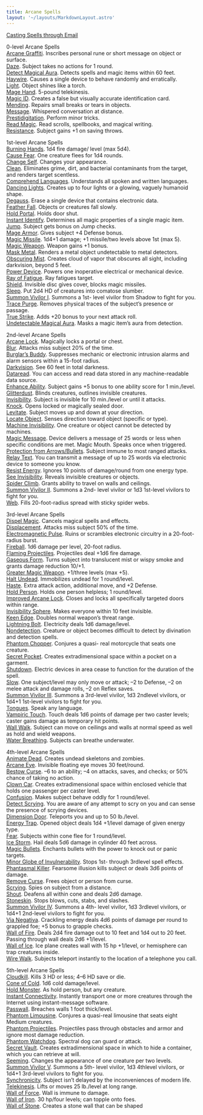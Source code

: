 ```yaml
---
title: Arcane Spells
layout: '~/layouts/MarkdownLayout.astro'
---
```

[Casting Spells through Email](/arcana.d20.srd/spells/casting.spells.through.email)

0-level Arcane Spells  
[Arcane Graffiti](/arcana.d20.srd/spells/arcane.graffiti). Inscribes personal
rune or short message on object or surface.  
[Daze](/modern.d20.srd/fx/daze). Subject takes no actions for 1 round.  
[Detect Magical Aura](/modern.d20.srd/fx/detect.magical.aura). Detects spells
and magic items within 60 feet.  
[Haywire](/arcana.d20.srd/spells/haywire). Causes a single device to behave
randomly and erratically.  
[Light](/modern.d20.srd/fx/light). Object shines like a torch.  
[Mage Hand](/modern.d20.srd/fx/mage.hand). 5-pound telekinesis.  
[Magic ID](/arcana.d20.srd/spells/magic.id). Creates a false but visually
accurate identification card.  
[Mending](/arcana.d20.srd/spells/mending). Repairs small breaks or tears in
objects.  
[Message](/modern.d20.srd/fx/message). Whispered conversation at distance.  
[Prestidigitation](/modern.d20.srd/fx/prestidigitation). Perform minor tricks.  
[Read Magic](/modern.d20.srd/fx/read.magic). Read scrolls, spellbooks, and
magical writing.  
[Resistance](/modern.d20.srd/fx/resistance). Subject gains +1 on saving
throws.

1st-level Arcane Spells  
[Burning Hands](/modern.d20.srd/fx/burning.hands). 1d4 fire damage/ level (max
5d4).  
[Cause Fear](/modern.d20.srd/fx/cause.fear). One creature flees for 1d4
rounds.  
[Change Self](/modern.d20.srd/fx/change.self). Changes your appearance.  
[Clean](/arcana.d20.srd/spells/clean). Eliminates grime, dirt, and bacterial
contaminants from the target, and renders target scentless.  
[Comprehend Languages](/modern.d20.srd/fx/comprehend.languages). Understands
all spoken and written languages.  
[Dancing Lights](/arcana.d20.srd/spells/dancing.lights). Creates up to four
lights or a glowing, vaguely humanoid shape.  
[Degauss](/arcana.d20.srd/spells/degauss). Erase a single device that contains
electronic data.  
[Feather Fall](/modern.d20.srd/fx/feather.fall). Objects or creatures fall
slowly.  
[Hold Portal](/modern.d20.srd/fx/hold.portal). Holds door shut.  
[Instant Identify](/arcana.d20.srd/spells/instant.identify). Determines all
magic properties of a single magic item.  
[Jump](/modern.d20.srd/fx/jump). Subject gets bonus on Jump checks.  
[Mage Armor](/modern.d20.srd/fx/mage.armor). Gives subject +4 Defense bonus.  
[Magic Missile](/modern.d20.srd/fx/magic.missile). 1d4+1 damage; +1
missile/two levels above 1st (max 5).  
[Magic Weapon](/modern.d20.srd/fx/magic.weapon). Weapon gains +1 bonus.  
[Mask Metal](/arcana.d20.srd/spells/mask.metal). Renders a metal object
undetectable to metal detectors.  
[Obscuring Mist](/arcana.d20.srd/spells/obscuring.mist). Creates cloud of
vapor that obscures all sight, including darkvision, beyond 5 feet.  
[Power Device](/modern.d20.srd/fx/power.device). Powers one inoperative
electrical or mechanical device.  
[Ray of Fatigue](/modern.d20.srd/fx/ray.of.fatigue). Ray fatigues target.  
[Shield](/arcana.d20.srd/spells/shield.other). Invisible disc gives cover,
blocks magic missiles.  
[Sleep](/modern.d20.srd/fx/sleep). Put 2d4 HD of creatures into comatose
slumber.  
[Summon Vivilor I](/arcana.d20.srd/spells/summon.vivilor.i). Summons a 1st-
level vivilor from Shadow to fight for you.  
[Trace Purge](/arcana.d20.srd/spells/trace.purge). Removes physical traces of
the subject’s presence or passage.  
[True Strike](/modern.d20.srd/fx/true.strike). Adds +20 bonus to your next
attack roll.  
[Undetectable Magical Aura](/arcana.d20.srd/spells/undetectable.magical.aura).
Masks a magic item’s aura from detection.

2nd-level Arcane Spells  
[Arcane Lock](/modern.d20.srd/fx/arcane.lock). Magically locks a portal or
chest.  
[Blur](/modern.d20.srd/fx/blur). Attacks miss subject 20% of the time.  
[Burglar’s Buddy](/arcana.d20.srd/spells/burglars.buddy). Suppresses mechanic
or electronic intrusion alarms and alarm sensors within a 15-foot radius.  
[Darkvision](/modern.d20.srd/fx/darkvision). See 60 feet in total darkness.  
[Dataread](/arcana.d20.srd/spells/dataread). You can access and read data
stored in any machine-readable data source.  
[Enhance Ability](/modern.d20.srd/fx/enhance.ability). Subject gains +5 bonus
to one ability score for 1 min./level.  
[Glitterdust](/modern.d20.srd/fx/glitterdust). Blinds creatures, outlines
invisible creatures.  
[Invisibility](/modern.d20.srd/fx/invisibility). Subject is invisible for 10
min./level or until it attacks.  
[Knock](/modern.d20.srd/fx/knock). Opens locked or magically sealed door.  
[Levitate](/modern.d20.srd/fx/levitate). Subject moves up and down at your
direction.  
[Locate Object](/modern.d20.srd/fx/locate.object). Senses direction toward
object (specific or type).  
[Machine Invisibility](/arcana.d20.srd/spells/machine.invisibility). One
creature or object cannot be detected by machines.  
[Magic Message](/arcana.d20.srd/spells/magic.message). Device delivers a
message of 25 words or less when specific conditions are met. Magic Mouth.
Speaks once when triggered.  
[Protection from Arrows/Bullets](/modern.d20.srd/fx/protection.from.arrows.bullets). Subject
immune to most ranged attacks.  
[Relay Text](/arcana.d20.srd/spells/relay.text). You can transmit a message of
up to 25 words via electronic device to someone you know.  
[Resist Energy](/modern.d20.srd/fx/resist.energy). Ignores 10 points of
damage/round from one energy type.  
[See Invisibility](/modern.d20.srd/fx/see.invisibility). Reveals invisible
creatures or objects.  
[Spider Climb](/modern.d20.srd/fx/spider.climb). Grants ability to travel on
walls and ceilings.  
[Summon Vivilor II](/arcana.d20.srd/spells/summon.vivilor.ii). Summons a 2nd-
level vivilor or 1d3 1st-level vivilors to fight for you.  
[Web](/modern.d20.srd/fx/web). Fills 20-foot-radius spread with sticky spider
webs.

3rd-level Arcane Spells  
[Dispel Magic](/modern.d20.srd/fx/dispel.magic). Cancels magical spells and
effects.  
[Displacement](/modern.d20.srd/fx/displacement). Attacks miss subject 50% of
the time.  
[Electromagnetic Pulse](/arcana.d20.srd/spells/electromagnetic.pulse). Ruins
or scrambles electronic circuitry in a 20-foot-radius burst.  
[Fireball](/modern.d20.srd/fx/fireball). 1d6 damage per level, 20-foot radius.  
[Flaming Projectiles](/modern.d20.srd/fx/flaming.projectiles). Projectiles
deal +1d6 fire damage.  
[Gaseous Form](/arcana.d20.srd/spells/gaseous.form). Turns subject into
translucent mist or wispy smoke and grants damage reduction 10/+1.  
[Greater Magic Weapon](/modern.d20.srd/fx/greater.magic.weapon). +1/three
levels (max +5).  
[Halt Undead](/modern.d20.srd/fx/halt.undead). Immobilizes undead for 1
round/level.  
[Haste](/modern.d20.srd/fx/haste). Extra attack action, additional move, and
+2 Defense.  
[Hold Person](/modern.d20.srd/fx/hold.person). Holds one person helpless; 1
round/level.  
[Improved Arcane Lock](/arcana.d20.srd/spells/improved.arcane.lock). Closes
and locks all specifically targeted doors within range.  
[Invisibility Sphere](/modern.d20.srd/fx/invisibility.sphere). Makes everyone
within 10 feet invisible.  
[Keen Edge](/modern.d20.srd/fx/keen.edge). Doubles normal weapon’s threat
range.  
[Lightning Bolt](/modern.d20.srd/fx/lightning.bolt). Electricity deals 1d6
damage/level.  
[Nondetection](/arcana.d20.srd/spells/nondetection). Creature or object
becomes difficult to detect by divination and detection spells.  
[Phantom Chopper](/arcana.d20.srd/spells/phantom.chopper). Conjures a quasi-
real motorcycle that seats one creature.  
[Secret Pocket](/arcana.d20.srd/spells/secret.pocket). Creates
extradimensional space within a pocket on a garment.  
[Shutdown](/arcana.d20.srd/spells/shutdown). Electric devices in area cease to
function for the duration of the spell.  
[Slow](/modern.d20.srd/fx/slow). One subject/level may only move or attack; –2
to Defense, –2 on melee attack and damage rolls, –2 on Reflex saves.  
[Summon Vivilor III](/arcana.d20.srd/spells/summon.vivilor.iii). Summons a
3rd-level vivilor, 1d3 2ndlevel vivilors, or 1d4+1 1st-level vivilors to fight
for you.  
[Tongues](/modern.d20.srd/fx/tongues). Speak any language.  
[Vampiric Touch](/arcana.d20.srd/spells/vampiric.touch). Touch deals 1d6
points of damage per two caster levels; caster gains damage as temporary hit
points.  
[Wall Walk](/arcana.d20.srd/spells/wall.walk). Subject can move on ceilings
and walls at normal speed as well as hold and wield weapons.  
[Water Breathing](/modern.d20.srd/fx/water.breathing). Subjects can breathe
underwater.

4th-level Arcane Spells  
[Animate Dead](/modern.d20.srd/fx/animate.dead). Creates undead skeletons and
zombies.  
[Arcane Eye](/modern.d20.srd/fx/arcane.eye). Invisible floating eye moves 30
feet/round.  
[Bestow Curse](/modern.d20.srd/fx/bestow.curse). –6 to an ability; –4 on
attacks, saves, and checks; or 50% chance of taking no action.  
[Clown Car](/arcana.d20.srd/spells/clown.car). Creates extradimensional space
within enclosed vehicle that holds one passenger per caster level.  
[Confusion](/modern.d20.srd/fx/confusion). Makes subject behave oddly for 1
round/level.  
[Detect Scrying](/arcana.d20.srd/spells/detect.scrying). You are aware of any
attempt to scry on you and can sense the presence of scrying devices.  
[Dimension Door](/modern.d20.srd/fx/dimension.door). Teleports you and up to
50 lb./level.  
[Energy Trap](/modern.d20.srd/fx/energy.trap). Opened object deals 1d4
+1/level damage of given energy type.  
[Fear](/modern.d20.srd/fx/fear). Subjects within cone flee for 1 round/level.  
[Ice Storm](/modern.d20.srd/fx/ice.storm). Hail deals 5d6 damage in cylinder
40 feet across.  
[Magic Bullets](/arcana.d20.srd/spells/magic.bullets). Enchants bullets with
the power to knock out or panic targets.  
[Minor Globe of Invulnerability](/modern.d20.srd/fx/minor.globe.of.invulnerability). Stops
1st- through 3rdlevel spell effects.  
[Phantasmal Killer](/arcana.d20.srd/spells/phantasmal.killer). Fearsome
illusion kills subject or deals 3d6 points of damage.  
[Remove Curse](/modern.d20.srd/fx/remove.curse). Frees object or person from
curse.  
[Scrying](/arcana.d20.srd/spells/scrying). Spies on subject from a distance.  
[Shout](/modern.d20.srd/fx/shout). Deafens all within cone and deals 2d6
damage.  
[Stoneskin](/modern.d20.srd/fx/stoneskin). Stops blows, cuts, stabs, and
slashes.  
[Summon Vivilor IV](/arcana.d20.srd/spells/summon.vivilor.iv). Summons a 4th-
level vivilor, 1d3 3rdlevel vivilors, or 1d4+1 2nd-level vivilors to fight for
you.  
[Via Negativa](/arcana.d20.srd/spells/via.negativa). Crackling energy deals
4d6 points of damage per round to grappled foe; +5 bonus to grapple checks.  
[Wall of Fire](/modern.d20.srd/fx/wall.of.fire). Deals 2d4 fire damage out to
10 feet and 1d4 out to 20 feet. Passing through wall deals 2d6 +1/level.  
[Wall of Ice](/modern.d20.srd/fx/wall.of.ice). Ice plane creates wall with 15
hp +1/level, or hemisphere can trap creatures inside.  
[Wire Walk](/arcana.d20.srd/spells/wire.walk). Subjects teleport instantly to
the location of a telephone you call.

5th-level Arcane Spells  
[Cloudkill](/modern.d20.srd/fx/cloudkill). Kills 3 HD or less; 4–6 HD save or
die.  
[Cone of Cold](/modern.d20.srd/fx/cone.of.cold). 1d6 cold damage/level.  
[Hold Monster](/modern.d20.srd/fx/hold.monster). As hold person, but any
creature.  
[Instant Connectivity](/arcana.d20.srd/spells/instant.connectivity). Instantly
transport one or more creatures through the Internet using instant-message
software.  
[Passwall](/modern.d20.srd/fx/passwall). Breaches walls 1 foot thick/level.  
[Phantom Limousine](/arcana.d20.srd/spells/phantom.limousine). Conjures a
quasi-real limousine that seats eight Medium creatures.  
[Phantom Projectiles](/arcana.d20.srd/spells/phantom.projectiles). Projectiles
pass through obstacles and armor and ignore most damage reduction.  
[Phantom Watchdog](/modern.d20.srd/fx/phantom.watchdog). Spectral dog can
guard or attack.  
[Secret Vault](/arcana.d20.srd/spells/secret.vault). Creates extradimensional
space in which to hide a container, which you can retrieve at will.  
[Seeming](/arcana.d20.srd/spells/seeming). Changes the appearance of one
creature per two levels.  
[Summon Vivilor V](/arcana.d20.srd/spells/summon.vivilor.v). Summons a 5th-
level vivilor, 1d3 4thlevel vivilors, or 1d4+1 3rd-level vivilors to fight for
you.  
[Synchronicity](/arcana.d20.srd/spells/synchonicity). Subject isn’t delayed by
the inconveniences of modern life.  
[Telekinesis](/modern.d20.srd/fx/telekinesis). Lifts or moves 25 lb./level at
long range.  
[Wall of Force](/modern.d20.srd/fx/wall.of.force). Wall is immune to damage.  
[Wall of Iron](/modern.d20.srd/fx/wall.of.iron). 30 hp/four levels; can topple
onto foes.  
[Wall of Stone](/modern.d20.srd/fx/wall.of.stone). Creates a stone wall that
can be shaped

